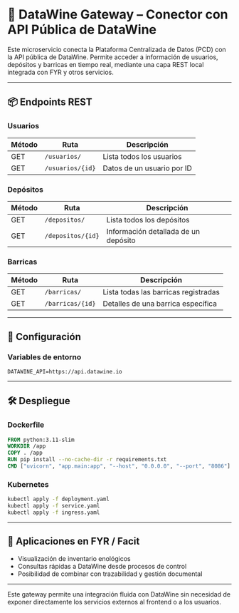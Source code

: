 # 🍷 DataWine Gateway – Conector con API Pública de DataWine

Este microservicio conecta la Plataforma Centralizada de Datos (PCD) con la API pública de DataWine. Permite acceder a información de usuarios, depósitos y barricas en tiempo real, mediante una capa REST local integrada con FYR y otros servicios.

---

## 📦 Endpoints REST

### Usuarios

| Método | Ruta               | Descripción                        |
|--------|--------------------|------------------------------------|
| GET    | `/usuarios/`       | Lista todos los usuarios           |
| GET    | `/usuarios/{id}`   | Datos de un usuario por ID         |

### Depósitos

| Método | Ruta                | Descripción                       |
|--------|---------------------|-----------------------------------|
| GET    | `/depositos/`       | Lista todos los depósitos         |
| GET    | `/depositos/{id}`   | Información detallada de un depósito |

### Barricas

| Método | Ruta                | Descripción                       |
|--------|---------------------|-----------------------------------|
| GET    | `/barricas/`        | Lista todas las barricas registradas |
| GET    | `/barricas/{id}`    | Detalles de una barrica específica  |

---

## 🔧 Configuración

### Variables de entorno

```env
DATAWINE_API=https://api.datawine.io
```

---

## 🛠️ Despliegue

### Dockerfile

```dockerfile
FROM python:3.11-slim
WORKDIR /app
COPY . /app
RUN pip install --no-cache-dir -r requirements.txt
CMD ["uvicorn", "app.main:app", "--host", "0.0.0.0", "--port", "8086"]
```

### Kubernetes

```bash
kubectl apply -f deployment.yaml
kubectl apply -f service.yaml
kubectl apply -f ingress.yaml
```

---

## 📌 Aplicaciones en FYR / Facit

- Visualización de inventario enológicos
- Consultas rápidas a DataWine desde procesos de control
- Posibilidad de combinar con trazabilidad y gestión documental

---

Este gateway permite una integración fluida con DataWine sin necesidad de exponer directamente los servicios externos al frontend o a los usuarios.